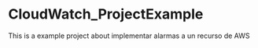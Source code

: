 # CloudWatch_ProjectExample
This is a example project about implementar alarmas a un recurso de AWS
